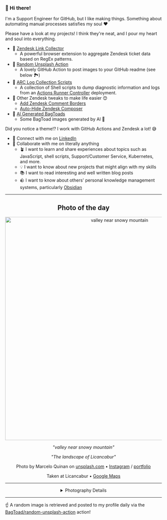 ### 👋 Hi there!

I'm a Support Engineer for GitHub, but I like making things. Something about automating manual processes satisfies my soul ❤️

Please have a look at my projects! I think they're neat, and I pour my heart and soul into everything.

- 🔗 [Zendesk Link Collector](https://github.com/BagToad/Zendesk-Link-Collector) 
  - A powerful browser extension to aggregate Zendesk ticket data based on RegEx patterns.
- 🌊 [Random Unsplash Action](https://github.com/BagToad/random-unsplash-action)
  - A lovely GitHub Action to post images to your GitHub readme (see below 🏞️)
- 🏃 [ARC Log Collection Scripts](https://github.com/BagToad/arc-log-collection-scripts)
  - A collection of Shell scripts to dump diagnostic information and logs from an [Actions Runner Controller](https://github.com/actions/actions-runner-controller) deployment.
- 🧘 Other Zendesk tweaks to make life easier 😊
  - [Add Zendesk Comment Borders](https://github.com/BagToad/add-zendesk-comment-borders)
  - [Auto-Hide Zendesk Composer](https://github.com/BagToad/Auto-Hide-Zendesk-Composer)
- 🐸 [AI Generated BagToads](https://github.com/BagToad/bagtoads)
  - Some BagToad images generated by AI 🐸

Did you notice a theme!? I work with GitHub Actions and Zendesk a lot! 😅

- 🔗 Connect with me on [LinkedIn](https://www.linkedin.com/in/kynan-ware/)
- 🤝 Collaborate with me on literally anything
  - 🪴 I want to learn and share experiences about topics such as JavaScript, shell scripts, Support/Customer Service, Kubernetes, and more.
  - 💡 I want to know about new projects that might align with my skills
  - 📚 I want to read interesting and well written blog posts
  - 🪨 I want to know about others' personal knowledge management systems, particularly [Obsidian](https://obsidian.md/)

----
<div align="center">

## Photo of the day
  
  <a href="https://unsplash.com/photos/valley-near-snowy-mountain-u0ZgqJD55pE"><img width="720" src="https://images.unsplash.com/photo-1459213599465-03ab6a4d5931?crop=entropy&cs=tinysrgb&fit=max&fm=jpg&ixid=M3w1NTI0NDl8MHwxfHJhbmRvbXx8fHx8fHx8fDE3MjA5MzY4MjZ8&ixlib=rb-4.0.3&q=80&w=1080" alt="valley near snowy mountain"></a>
  
  <em>"valley near snowy mountain"</em>
  
  <em>"The landscape of Licancabur"</em>

  Photo by Marcelo Quinan on [unsplash.com](https://unsplash.com/) • [Instagram](https://instagram.com/marceloquinan) / [portfolio](Http://levelofambiguity.tumblr.com)
  
  Taken at Licancabur • [Google Maps](https://www.google.com/maps/search/?api=1&query=-22.8333333,-67.8833333)
  
  ---
  
<details>
<summary>Photography Details</summary>
  
| Parameter     | Value |
| ------------- | ----- |
| Camera Model  | NIKON D7000 |
| Exposure Time | 1/125 |
| Aperture      | 14.0 |
| Focal Length  | 18.0 |
| ISO           | 100 |
| Location      | Licancabur (null) |
| Coordinates   | Latitude -22.8333333, Longitude -67.8833333 |

### Map

```geojson
        {
            "type": "FeatureCollection",
            "features": [
                {
                    "type": "Feature",
                    "properties": {},
                    "geometry": {
                        "coordinates": [
                            -67.8833333,
                            -22.8333333
                        ],
                        "type": "Point"
                    },
                    "id": 1
                },
                {
                    "type": "Feature",
                    "properties": {},
                    "geometry": {
                        "coordinates": [
                            [
                                -67.5833333,
                                -22.5333333
                            ],
                            [
                                -67.5833333,
                                -23.1333333
                            ],
                            [
                                -68.1833333,
                                -23.1333333
                            ],
                            [
                                -68.1833333,
                                -22.5333333
                            ],
                            [
                                -67.5833333,
                                -22.5333333
                            ]
                        ],
                        "type": "LineString"
                    }
                }
            ]
        }
```

</details>

</div>

----

☝️ A random image is retrieved and posted to my profile daily via the [BagToad/random-unsplash-action](https://github.com/BagToad/random-unsplash-action) action!
